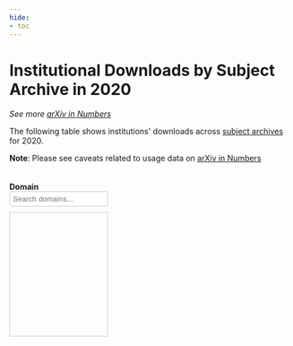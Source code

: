 ```yaml
---
hide:
- toc
---
```


<script type='text/javascript' src="https://code.jquery.com/jquery-3.7.1.js"></script>  
<script type='text/javascript' src="https://cdn.datatables.net/2.1.2/js/dataTables.js"></script>  
<link href="https://cdn.datatables.net/2.1.2/css/dataTables.dataTables.css" rel="stylesheet" type="text/css"> 

# Institutional Downloads by Subject Archive in 2020

_See more [arXiv in Numbers](2020_usage.md)_

The following table shows institutions' downloads across [subject archives](https://arxiv.org/category_taxonomy) for 2020. 

**Note**: Please see caveats related to usage data on [arXiv in Numbers](2020_usage.md)

<style>

    .filters-wrapper {
        display: flex;
        justify-content: space-between;
        margin-bottom: 20px;
        width: 100%;
    }

    .filter-item {
        box-sizing: border-box;
    }

    .filter-item:first-child {
        width: calc(65% - 20px);
    }

    .filter-item:last-child {
        width: 35%;
    }

.filters-container {
    height: 200px;
    overflow-y: auto;
    border: 1px solid #ccc;
    padding: 10px;
    font-size: .9em;
}

    #domain_rank_wrapper {
        width: 100%;
    }

    .dataTables_wrapper {
        width: 100%;
    }

    .dataTables_filter {
        width: 30%;
        float: right;
    }

    table.dataTable {
        width: 100% !important;
        font-size: .9em; 
    }

    table.dataTable thead th {
        white-space: nowrap;
    }

    #domain-filter br,
    #year-filter br {
        display: none;
    }

    #domain-filter label,
    #year-filter label {
        display: flex;
        align-items: flex-start;
        margin-bottom: 5px;
        line-height: 1.2;
    }

    #domain-filter input[type="checkbox"],
    #year-filter input[type="checkbox"] {
        margin-right: 5px;
        margin-top: 2px;
    }

    #domain-filter label span,
    #year-filter label span {
        display: inline-block;
        padding-left: 20px;
        text-indent: -20px;
    }

    .filter-item input[type="text"] {
        width: 100%;
        padding: 5px;
        margin-bottom: 10px;
        border: 1px solid #ccc;
        border-radius: 4px;
        box-sizing: border-box;
    }
</style>

<div class="filters-wrapper">
    <div class="filter-item">
        <h4 style="margin-bottom: 0px;">Domain</h4>
        <input type="text" id="domain-search" placeholder="Search domains...">
        <div class="filters-container" id="domain-filter-container">
            <div id="domain-filter"></div>
        </div>
    </div>
</div>

<div id="domain_rank_wrapper">
    <table id="domain_rank" class="display compact"></table>
</div>


<script type='text/javascript' src="https://storage.googleapis.com/info-arxiv-org-stats/2020_downloads_by_subject.js"></script>
